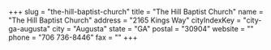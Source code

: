 +++
slug = "the-hill-baptist-church"
title = "The Hill Baptist Church"
name = "The Hill Baptist Church"
address = "2165 Kings Way"
cityIndexKey = "city-ga-augusta"
city = "Augusta"
state = "GA"
postal = "30904"
website = ""
phone = "706 736-8446"
fax = ""
+++
